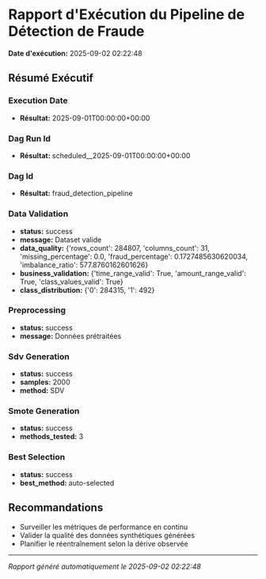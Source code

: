 # Rapport d'Exécution du Pipeline de Détection de Fraude
**Date d'exécution:** 2025-09-02 02:22:48

## Résumé Exécutif

### Execution Date

- **Résultat:** 2025-09-01T00:00:00+00:00

### Dag Run Id

- **Résultat:** scheduled__2025-09-01T00:00:00+00:00

### Dag Id

- **Résultat:** fraud_detection_pipeline

### Data Validation

- **status:** success
- **message:** Dataset valide
- **data_quality:** {'rows_count': 284807, 'columns_count': 31, 'missing_percentage': 0.0, 'fraud_percentage': 0.1727485630620034, 'imbalance_ratio': 577.8760162601626}
- **business_validation:** {'time_range_valid': True, 'amount_range_valid': True, 'class_values_valid': True}
- **class_distribution:** {'0': 284315, '1': 492}

### Preprocessing

- **status:** success
- **message:** Données prétraitées

### Sdv Generation

- **status:** success
- **samples:** 2000
- **method:** SDV

### Smote Generation

- **status:** success
- **methods_tested:** 3

### Best Selection

- **status:** success
- **best_method:** auto-selected

## Recommandations

- Surveiller les métriques de performance en continu
- Valider la qualité des données synthétiques générées
- Planifier le réentraînement selon la dérive observée

---
*Rapport généré automatiquement le 2025-09-02 02:22:48*